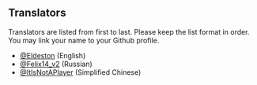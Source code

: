## Translators
   Translators are listed from first to last. Please keep the list format in order. You may link your name to your Github profile.
* [@Eldeston](https://github.com/Eldeston) (English)
* [@Felix14_v2](https://github.com/Felix14-v2) (Russian)
* [@ItIsNotAPlayer](https://github.com/ItIsNotAPlayer) (Simplified Chinese)
